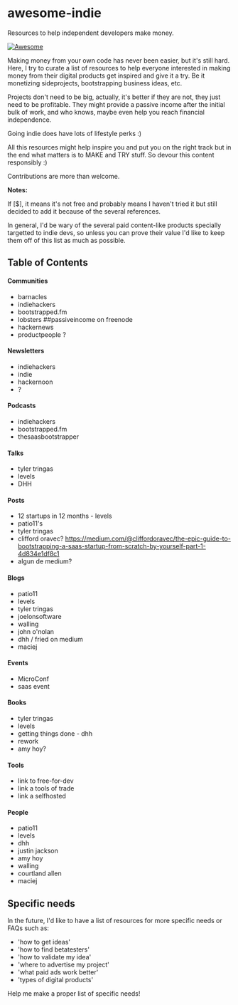 # awesome-indie
Resources to help independent developers make money.

[![Awesome](https://cdn.rawgit.com/sindresorhus/awesome/d7305f38d29fed78fa85652e3a63e154dd8e8829/media/badge.svg)](https://github.com/sindresorhus/awesome)

Making money from your own code has never been easier, but it's still hard. Here, I try to curate a list of resources to help everyone interested in making money from their digital products get inspired and give it a try. Be it monetizing sideprojects, bootstrapping business ideas, etc.

Projects don't need to be big, actually, it's better if they are not, they just need to be profitable. They might provide a passive income after the initial bulk of work, and who knows, maybe even help you reach financial independence.

Going indie does have lots of lifestyle perks :)

All this resources might help inspire you and put you on the right track but in the end what matters is to MAKE and TRY stuff. So devour this content responsibly :)

Contributions are more than welcome.

**Notes:**

If [$], it means it's not free and probably means I haven't tried it but still decided to add it because of the several references.

In general, I'd be wary of the several paid content-like products specially targetted to indie devs, so unless you can prove their value I'd like to keep them off of this list as much as possible.

## Table of Contents

#### Communities

- barnacles
- indiehackers
- bootstrapped.fm
- lobsters
##passiveincome on freenode
- hackernews
- productpeople ?

#### Newsletters

- indiehackers
- indie
- hackernoon
- ?

#### Podcasts

- indiehackers
- bootstrapped.fm
- thesaasbootstrapper

#### Talks

- tyler tringas
- levels
- DHH

#### Posts

- 12 startups in 12 months - levels
- patio11's
- tyler tringas
- clifford oravec? https://medium.com/@cliffordoravec/the-epic-guide-to-bootstrapping-a-saas-startup-from-scratch-by-yourself-part-1-4d834e1df8c1
- algun de medium?

#### Blogs

- patio11
- levels
- tyler tringas
- joelonsoftware
- walling
- john o'nolan
- dhh / fried on medium
- maciej

#### Events

- MicroConf
- saas event

#### Books

- tyler tringas
- levels
- getting things done - dhh
- rework
- amy hoy?

#### Tools

- link to free-for-dev
- link a tools of trade
- link a selfhosted

#### People

- patio11
- levels
- dhh
- justin jackson
- amy hoy
- walling
- courtland allen
- maciej


## Specific needs

In the future, I'd like to have a list of resources for more specific needs or FAQs such as: 

 - 'how to get ideas'
 - 'how to find betatesters'
 - 'how to validate my idea'
 - 'where to advertise my project'
 - 'what paid ads work better'
 - 'types of digital products'
 
Help me make a proper list of specific needs!
